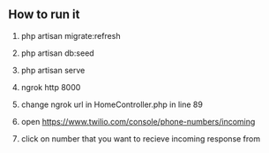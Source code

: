 ## How to run it

1) php artisan migrate:refresh

2) php artisan db:seed

3) php artisan serve

4) ngrok http 8000

5) change ngrok url in HomeController.php in line 89

6) open https://www.twilio.com/console/phone-numbers/incoming

7) click on number that you want to recieve incoming response from
